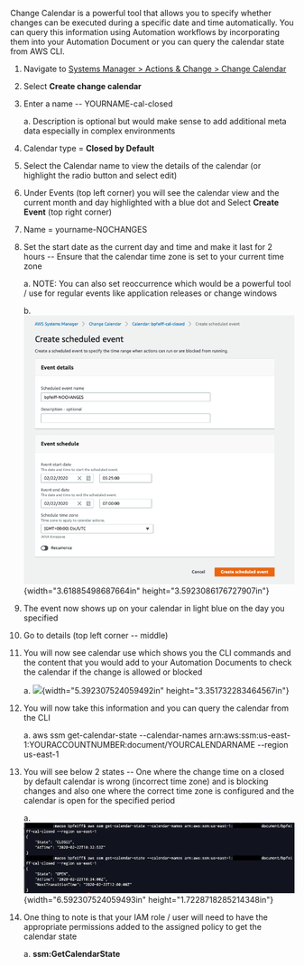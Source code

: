 Change Calendar is a powerful tool that allows you to specify whether
changes can be executed during a specific date and time automatically.
You can query this information using Automation workflows by
incorporating them into your Automation Document or you can query the
calendar state from AWS CLI.

1.  Navigate to [Systems Manager \> Actions & Change \> Change
    Calendar](https://console.aws.amazon.com/systems-manager/change-calendar/)

2.  Select **Create change calendar**

3.  Enter a name -- YOURNAME-cal-closed

    a.  Description is optional but would make sense to add additional
        meta data especially in complex environments

4.  Calendar type = **Closed by Default**

5.  Select the Calendar name to view the details of the calendar (or
    highlight the radio button and select edit)

6.  Under Events (top left corner) you will see the calendar view and
    the current month and day highlighted with a blue dot and Select
    **Create Event** (top right corner)

7.  Name = yourname-NOCHANGES

8.  Set the start date as the current day and time and make it last for
    2 hours -- Ensure that the calendar time zone is set to your current
    time zone

    a.  NOTE: You can also set reoccurrence which would be a powerful
        tool / use for regular events like application releases or
        change windows

    b.  ![](./media/image34.png){width="3.61885498687664in"
        height="3.5923086176727907in"}

9.  The event now shows up on your calendar in light blue on the day you
    specified

10. Go to details (top left corner -- middle)

11. You will now see calendar use which shows you the CLI commands and
    the content that you would add to your Automation Documents to check
    the calendar if the change is allowed or blocked

    a.  ![](./media/image35.tiff){width="5.392307524059492in"
        height="3.351732283464567in"}

12. You will now take this information and you can query the calendar
    from the CLI

    a.  aws ssm get-calendar-state \--calendar-names
        arn:aws:ssm:us-east-1:YOURACCOUNTNUMBER:document/YOURCALENDARNAME
        \--region us-east-1

13. You will see below 2 states -- One where the change time on a closed
    by default calendar is wrong (incorrect time zone) and is blocking
    changes and also one where the correct time zone is configured and
    the calendar is open for the specified period

    a.  ![](./media/image36.tiff){width="6.592307524059493in"
        height="1.7228718285214348in"}

14. One thing to note is that your IAM role / user will need to have the
    appropriate permissions added to the assigned policy to get the
    calendar state

    a.  **ssm:GetCalendarState**